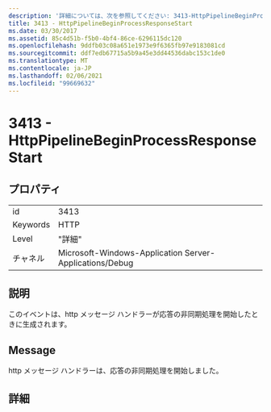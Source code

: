 ```yaml
---
description: '詳細については、次を参照してください: 3413-HttpPipelineBeginProcessResponseStart'
title: 3413 - HttpPipelineBeginProcessResponseStart
ms.date: 03/30/2017
ms.assetid: 85c4d51b-f5b0-4bf4-86ce-6296115dc120
ms.openlocfilehash: 9ddfb03c08a651e1973e9f6365fb97e9183081cd
ms.sourcegitcommit: ddf7edb67715a5b9a45e3dd44536dabc153c1de0
ms.translationtype: MT
ms.contentlocale: ja-JP
ms.lasthandoff: 02/06/2021
ms.locfileid: "99669632"
---
```

# <a name="3413---httppipelinebeginprocessresponsestart"></a>3413 - HttpPipelineBeginProcessResponseStart

## <a name="properties"></a>プロパティ  
  
|||  
|-|-|  
|id|3413|  
|Keywords|HTTP|  
|Level|"詳細"|  
|チャネル|Microsoft-Windows-Application Server-Applications/Debug|  
  
## <a name="description"></a>説明  

 このイベントは、http メッセージ ハンドラーが応答の非同期処理を開始したときに生成されます。  
  
## <a name="message"></a>Message  

 http メッセージ ハンドラーは、応答の非同期処理を開始しました。  
  
## <a name="details"></a>詳細
